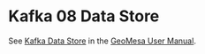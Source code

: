 # Kafka 08 Data Store

See [Kafka Data Store](../../docs/user/kafka_datastore.rst) in the [GeoMesa User Manual](http://geomesa.org/documentation).